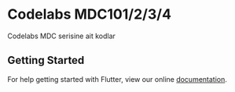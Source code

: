 # Codelabs MDC101/2/3/4 

Codelabs MDC serisine ait kodlar

## Getting Started

For help getting started with Flutter, view our online
[documentation](https://flutter.io/).
